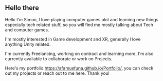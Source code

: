 <h2>Hello there</h2>
Hello I'm Simon, I love playing computer games alot and learning new things especially tech related stuff, so you will find me mostly talking about Tech and computer games.

I'm mostly interested in Game development and XR, generally I love anything Unity related.

I'm currently Freelancing, working on contract and learning more, I'm also currently available to collaborate or work on Projects.

Here's my portfolio https://afamuefuna.github.io/Portfolio/, you can check out my projects or reach out to me here. Thank you!
